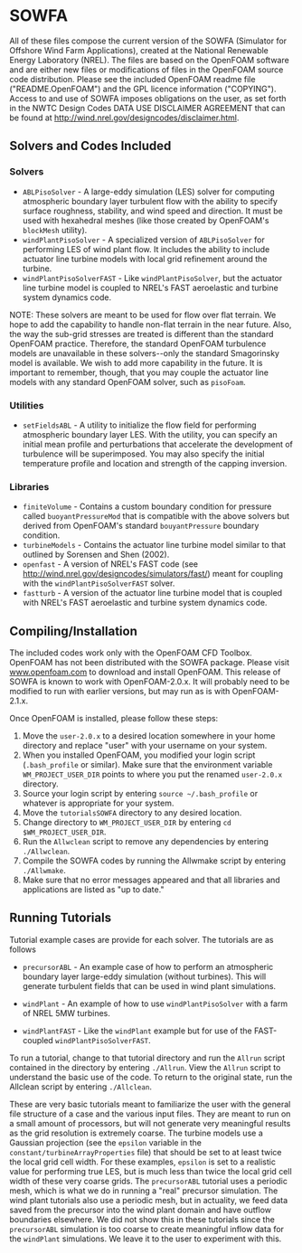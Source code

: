 SOWFA
=====

All of these files compose the current version of the SOWFA (Simulator for 
Offshore Wind Farm Applications), created at the National Renewable Energy 
Laboratory (NREL).  The files are based on the OpenFOAM software and are 
either new files or modifications of files in the OpenFOAM source code 
distribution. Please see the included OpenFOAM readme file 
("README.OpenFOAM") and the GPL licence information ("COPYING"). Access
to and use of SOWFA imposes obligations on the user, as set forth in the 
NWTC Design Codes DATA USE DISCLAIMER AGREEMENT that can be found at
<http://wind.nrel.gov/designcodes/disclaimer.html>.


## Solvers and Codes Included

### Solvers
  * `ABLPisoSolver` - A large-eddy simulation (LES) solver for computing
    atmospheric boundary layer turbulent flow with the ability to
    specify surface roughness, stability, and wind speed and direction.
    It must be used with hexahedral meshes (like those created by
    OpenFOAM's `blockMesh` utility).
  * `windPlantPisoSolver` - A specialized version of `ABLPisoSolver` for
    performing LES of wind plant flow.  It includes the ability to
    include actuator line turbine models with local grid refinement
    around the turbine.
  * `windPlantPisoSolverFAST` - Like `windPlantPisoSolver`, but the actuator
    line turbine model is coupled to NREL's FAST aeroelastic and turbine
    system dynamics code.
    
NOTE:  These solvers are meant to be used for flow over flat terrain.
We hope to add the capability to handle non-flat terrain in the near
future.  Also, the way the sub-grid stresses are treated is different
than the standard OpenFOAM practice.  Therefore, the standard OpenFOAM
turbulence models are unavailable in these solvers--only the standard
Smagorinsky model is available.  We wish to add more capability in the
future.  It is important to remember, though, that you may couple the
actuator line models with any standard OpenFOAM solver, such as `pisoFoam`.

### Utilities
  * `setFieldsABL` - A utility to initialize the flow field for performing
    atmospheric boundary layer LES.  With the utility, you can specify
    an initial mean profile and perturbations that accelerate the
    development of turbulence will be superimposed.  You may also 
    specify the initial temperature profile and location and strength
    of the capping inversion.

### Libraries
  * `finiteVolume` - Contains a custom boundary condition for pressure
    called `buoyantPressureMod` that is compatible with the above solvers 
    but derived from OpenFOAM's standard `bouyantPressure` boundary
    condition.
  * `turbineModels` - Contains the actuator line turbine model similar
    to that outlined by Sorensen and Shen (2002).
  * `openfast` - A version of NREL's FAST code (see 
    http://wind.nrel.gov/designcodes/simulators/fast/) meant for
    coupling with the `windPlantPisoSolverFAST` solver.
  * `fastturb` - A version of the actuator line turbine model that
    is coupled with NREL's FAST aeroelastic and turbine system
    dynamics code.


## Compiling/Installation
The included codes work only with the OpenFOAM CFD Toolbox.  OpenFOAM has
not been distributed with the SOWFA package.  Please visit www.openfoam.com
to download and install OpenFOAM.  This release of SOWFA is known to work
with OpenFOAM-2.0.x.  It will probably need to be modified to run with
earlier versions, but may run as is with OpenFOAM-2.1.x.

Once OpenFOAM is installed, please follow these steps:

1.  Move the `user-2.0.x` to a desired location somewhere in your home
    directory and replace "user" with your username on your system.
2.  When you installed OpenFOAM, you modified your login script
    (`.bash_profile` or similar).  Make sure that the environment variable
    `WM_PROJECT_USER_DIR` points to where you put the renamed `user-2.0.x`
    directory.
3.  Source your login script by entering `source ~/.bash_profile` or 
    whatever is appropriate for your system.
3.  Move the `tutorialsSOWFA` directory to any desired location.
4.  Change directory to `WM_PROJECT_USER_DIR` by entering
    `cd $WM_PROJECT_USER_DIR`.
5.  Run the `Allwclean` script to remove any dependencies by entering
    `./Allwclean`.
6.  Compile the SOWFA codes by running the Allwmake script by entering
    `./Allwmake`.
7.  Make sure that no error messages appeared and that all libraries
    and applications are listed as "up to date."


## Running Tutorials
Tutorial example cases are provide for each solver. The tutorials are
as follows

  * `precursorABL` - An example case of how to perform an atmospheric
    boundary layer large-eddy simulation (without turbines).  This
    will generate turbulent fields that can be used in wind plant
    simulations.

  * `windPlant` - An example of how to use `windPlantPisoSolver` with
    a farm of NREL 5MW turbines.

  * `windPlantFAST` - Like the `windPlant` example but for use of the
    FAST-coupled `windPlantPisoSolverFAST`.

To run a tutorial, change to that tutorial directory and run the
`Allrun` script contained in the directory by entering `./Allrun`.  View
the `Allrun` script to understand the basic use of the code. To return
to the original state, run the Allclean script by entering `./Allclean`.

These are very basic tutorials meant to familiarize the user with the
general file structure of a case and the various input files.  They
are meant to run on a small amount of processors, but will not
generate very meaningful results as the grid resolution is extremely
coarse.  The turbine models use a Gaussian projection (see the
`epsilon` variable in the `constant/turbineArrayProperties` file) that
should be set to at least twice the local grid cell width.  For these
examples, `epsilon` is set to a realistic value for performing true
LES, but is much less than twice the local grid cell width of these
very coarse grids.  The `precursorABL` tutorial uses a periodic mesh,
which is what we do in running a "real" precursor simulation. The
wind plant tutorials also use a periodic mesh, but in actuality, we
feed data saved from the precursor into the wind plant domain and
have outflow boundaries elsewhere.  We did not show this in these
tutorials since the `precursorABL` simulation is too coarse to create
meaningful inflow data for the `windPlant` simulations.  We leave it to
the user to experiment with this.

